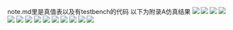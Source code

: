 note.md里是真值表以及有testbench的代码
以下为附录A仿真结果
![](https://github.com/lizejia2361/-/blob/main/note4/32%E4%BD%8D%E5%8A%A0%E6%B3%95%E5%99%A8.png)
![](https://github.com/lizejia2361/-/blob/main/note4/38%E8%AF%91%E7%A0%81%E5%99%A8.png)
![](https://github.com/lizejia2361/-/blob/main/note4/8%E8%BE%93%E5%85%A5%E4%B8%8E%E9%97%A8.png)
![](https://github.com/lizejia2361/-/blob/main/note4/D%E9%94%81%E5%AD%98%E5%99%A8.png)
![](https://github.com/lizejia2361/-/blob/main/note4/%E4%B8%80%E4%BD%8D%E5%8F%8D%E7%9B%B8%E5%99%A8.png)
![](https://github.com/lizejia2361/-/blob/main/note4/%E4%B8%89%E6%80%81%E7%BC%93%E5%86%B2%E5%99%A8.png)
![](https://github.com/lizejia2361/-/blob/main/note4/%E4%BA%8C%E9%80%89%E4%B8%80%E5%A4%9A%E8%B7%AF%E5%BC%80%E5%85%B3.png)
![](https://github.com/lizejia2361/-/blob/main/note4/%E5%85%A8%E5%8A%A0%E5%99%A8.png)
![](https://github.com/lizejia2361/-/blob/main/note4/%E5%85%A8%E5%8A%A0%E5%99%A8%E7%9C%9F%E5%80%BC%E8%A1%A8.jpg)
![](https://github.com/lizejia2361/-/blob/main/note4/%E5%90%8C%E6%AD%A5%E5%99%A8.png)
![](https://github.com/lizejia2361/-/blob/main/note4/%E5%9B%9B%E9%80%89%E4%B8%80%E5%A4%9A%E8%B7%AF%E9%80%89%E6%8B%A9%E5%99%A8.png)
![](https://github.com/lizejia2361/-/blob/main/note4/%E5%AF%84%E5%AD%98%E5%99%A8.png)
![](https://github.com/lizejia2361/-/blob/main/note4/%E8%AE%A1%E6%95%B0%E5%99%A8.png)
![](https://github.com/lizejia2361/-/blob/main/note4/%E9%80%BB%E8%BE%91%E9%97%A8.png)
